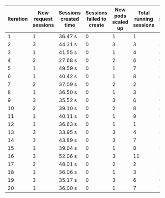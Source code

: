 | Iteration | New request sessions | Sessions created time | Sessions failed to create | New pods scaled up | Total running sessions | Total running pods | Max sessions per pod | Gaps | Sessions closed |
| --------- | -------------------- | --------------------- | ------------------------- | ------------------ | ---------------------- | ------------------ | -------------------- | ---- | --------------- |
| 1         | 1                    | 36.47 s               | 0                         | 1                  | 1                      | 1                  | 1                    | 0    | 1               |
| 2         | 3                    | 44.31 s               | 0                         | 3                  | 3                      | 3                  | 1                    | 0    | 0               |
| 3         | 1                    | 41.55 s               | 0                         | 1                  | 4                      | 4                  | 1                    | 0    | 0               |
| 4         | 2                    | 27.68 s               | 0                         | 2                  | 6                      | 6                  | 1                    | 0    | 0               |
| 5         | 1                    | 49.59 s               | 0                         | 1                  | 7                      | 7                  | 1                    | 0    | 0               |
| 6         | 1                    | 40.42 s               | 0                         | 1                  | 8                      | 8                  | 1                    | 0    | 8               |
| 7         | 2                    | 37.09 s               | 0                         | 2                  | 2                      | 2                  | 1                    | 0    | 0               |
| 8         | 1                    | 36.50 s               | 0                         | 1                  | 3                      | 3                  | 1                    | 0    | 0               |
| 9         | 3                    | 35.52 s               | 0                         | 3                  | 6                      | 6                  | 1                    | 0    | 0               |
| 10        | 2                    | 39.10 s               | 0                         | 2                  | 8                      | 8                  | 1                    | 0    | 0               |
| 11        | 1                    | 40.11 s               | 0                         | 1                  | 9                      | 9                  | 1                    | 0    | 9               |
| 12        | 1                    | 36.63 s               | 0                         | 1                  | 1                      | 1                  | 1                    | 0    | 0               |
| 13        | 3                    | 33.95 s               | 0                         | 3                  | 4                      | 4                  | 1                    | 0    | 0               |
| 14        | 3                    | 43.89 s               | 0                         | 3                  | 7                      | 7                  | 1                    | 0    | 0               |
| 15        | 1                    | 39.04 s               | 0                         | 1                  | 8                      | 8                  | 1                    | 0    | 0               |
| 16        | 3                    | 52.06 s               | 0                         | 3                  | 11                     | 11                 | 1                    | 0    | 11              |
| 17        | 2                    | 48.01 s               | 0                         | 2                  | 2                      | 2                  | 1                    | 0    | 0               |
| 18        | 1                    | 36.06 s               | 0                         | 1                  | 3                      | 3                  | 1                    | 0    | 0               |
| 19        | 3                    | 35.17 s               | 0                         | 3                  | 6                      | 6                  | 1                    | 0    | 0               |
| 20        | 1                    | 36.00 s               | 0                         | 1                  | 7                      | 7                  | 1                    | 0    | 0               |